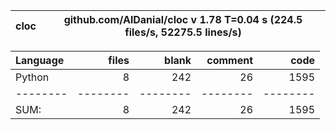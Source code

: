 cloc|github.com/AlDanial/cloc v 1.78  T=0.04 s (224.5 files/s, 52275.5 lines/s)
--- | ---

Language|files|blank|comment|code
:-------|-------:|-------:|-------:|-------:
Python|8|242|26|1595
--------|--------|--------|--------|--------
SUM:|8|242|26|1595
